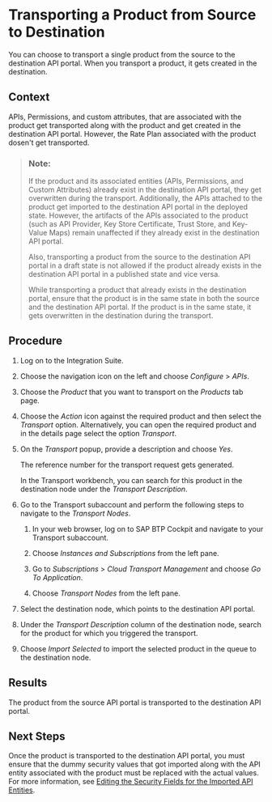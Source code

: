 <!-- loio3a4cdd2fc576481ca91f3e6f26f446bd -->

# Transporting a Product from Source to Destination

You can choose to transport a single product from the source to the destination API portal. When you transport a product, it gets created in the destination.



<a name="loio3a4cdd2fc576481ca91f3e6f26f446bd__context_eyj_2wq_1pb"/>

## Context

APIs, Permissions, and custom attributes, that are associated with the product get transported along with the product and get created in the destination API portal. However, the Rate Plan associated with the product dosen't get transported.

> ### Note:  
> If the product and its associated entities \(APIs, Permissions, and Custom Attributes\) already exist in the destination API portal, they get overwritten during the transport. Additionally, the APIs attached to the product get imported to the destination API portal in the deployed state. However, the artifacts of the APIs associated to the product \(such as API Provider, Key Store Certificate, Trust Store, and Key-Value Maps\) remain unaffected if they already exist in the destination API portal.
> 
> Also, transporting a product from the source to the destination API portal in a draft state is not allowed if the product already exists in the destination API portal in a published state and vice versa.
> 
> While transporting a product that already exists in the destination portal, ensure that the product is in the same state in both the source and the destination API portal. If the product is in the same state, it gets overwritten in the destination during the transport.



<a name="loio3a4cdd2fc576481ca91f3e6f26f446bd__steps_cnz_rqq_1pb"/>

## Procedure

1.  Log on to the Integration Suite.

2.  Choose the navigation icon on the left and choose *Configure* \> *APIs*.

3.  Choose the *Product* that you want to transport on the *Products* tab page.

4.  Choose the *Action* icon against the required product and then select the *Transport* option. Alternatively, you can open the required product and in the details page select the option *Transport*.

5.  On the *Transport* popup, provide a description and choose *Yes*.

    The reference number for the transport request gets generated.

    In the Transport workbench, you can search for this product in the destination node under the *Transport Description*.

6.  Go to the Transport subaccount and perform the following steps to navigate to the *Transport Nodes*.

    1.  In your web browser, log on to SAP BTP Cockpit and navigate to your Transport subaccount.

    2.  Choose *Instances and Subscriptions* from the left pane.

    3.  Go to *Subscriptions* \> *Cloud Transport Management* and choose *Go To Application*.

    4.  Choose *Transport Nodes* from the left pane.


7.  Select the destination node, which points to the destination API portal.

8.  Under the *Transport Description* column of the destination node, search for the product for which you triggered the transport.

9.  Choose *Import Selected* to import the selected product in the queue to the destination node.




<a name="loio3a4cdd2fc576481ca91f3e6f26f446bd__result_srz_n5c_q4b"/>

## Results

The product from the source API portal is transported to the destination API portal.



<a name="loio3a4cdd2fc576481ca91f3e6f26f446bd__postreq_h52_dvj_t4b"/>

## Next Steps

Once the product is transported to the destination API portal, you must ensure that the dummy security values that got imported along with the API entity associated with the product must be replaced with the actual values. For more information, see [Editing the Security Fields for the Imported API Entities](editing-the-security-fields-for-the-imported-api-entities-0c184e3.md).

